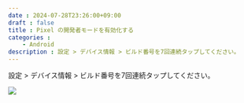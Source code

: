 ```yaml
---
date : 2024-07-28T23:26:00+09:00
draft : false
title : Pixel の開発者モードを有効化する
categories :
    - Android
description : 設定 > デバイス情報 > ビルド番号を7回連続タップしてください。
---
```


設定 > デバイス情報 > ビルド番号を7回連続タップしてください。

![](https://image.icysamon.jp/blog/2024/07/pixel-developer.webp)